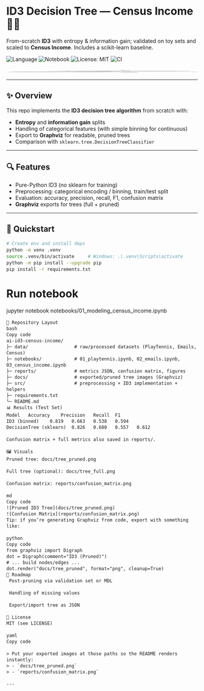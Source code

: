 # ID3 Decision Tree — Census Income 🌳💼  
From-scratch **ID3** with entropy & information gain; validated on toy sets and scaled to **Census Income**. Includes a scikit-learn baseline.

![Language](https://img.shields.io/badge/language-Python-blue.svg)
![Notebook](https://img.shields.io/badge/tool-Jupyter-orange.svg)
![License: MIT](https://img.shields.io/badge/License-MIT-green.svg)
![CI](https://github.com/NoellaButi/ai-id3-census-income/actions/workflows/ci.yml/badge.svg?branch=main)

![Tree Visualization (Graphviz)](reports/assets/census_id3_tree_pruned.png)

---

## ✨ Overview
This repo implements the **ID3 decision tree algorithm** from scratch with:
- **Entropy** and **information gain** splits  
- Handling of categorical features (with simple binning for continuous)  
- Export to **Graphviz** for readable, pruned trees  
- Comparison with `sklearn.tree.DecisionTreeClassifier`

---

## 🔍 Features
- Pure-Python ID3 (no sklearn for training)  
- Preprocessing: categorical encoding / binning, train/test split  
- Evaluation: accuracy, precision, recall, F1, confusion matrix  
- **Graphviz** exports for trees (full + pruned)

---

## 🚦 Quickstart

```bash
# Create env and install deps
python -m venv .venv
source .venv/bin/activate     # Windows: .\.venv\Scripts\activate
python -m pip install --upgrade pip
pip install -r requirements.txt
```

# Run notebook

jupyter notebook notebooks/01_modeling_census_income.ipynb
```
📁 Repository Layout
bash
Copy code
ai-id3-census-income/
├─ data/                 # raw/processed datasets (PlayTennis, Emails, Census)
├─ notebooks/            # 01_playtennis.ipynb, 02_emails.ipynb, 03_census_income.ipynb
├─ reports/              # metrics JSON, confusion matrix, figures
├─ docs/                 # exported/pruned tree images (Graphviz)
├─ src/                  # preprocessing + ID3 implementation + helpers
├─ requirements.txt
└─ README.md
📊 Results (Test Set)
Model	Accuracy	Precision	Recall	F1
ID3 (binned)	0.819	0.663	0.538	0.594
DecisionTree (sklearn)	0.826	0.680	0.557	0.612

Confusion matrix + full metrics also saved in reports/.

🖼️ Visuals
Pruned tree: docs/tree_pruned.png

Full tree (optional): docs/tree_full.png

Confusion matrix: reports/confusion_matrix.png

md
Copy code
![Pruned ID3 Tree](docs/tree_pruned.png)
![Confusion Matrix](reports/confusion_matrix.png)
Tip: if you’re generating Graphviz from code, export with something like:

python
Copy code
from graphviz import Digraph
dot = Digraph(comment="ID3 (Pruned)")
# ... build nodes/edges ...
dot.render("docs/tree_pruned", format="png", cleanup=True)
🔮 Roadmap
 Post-pruning via validation set or MDL

 Handling of missing values

 Export/import tree as JSON

📜 License
MIT (see LICENSE)

yaml
Copy code

> Put your exported images at those paths so the README renders instantly:
> - `docs/tree_pruned.png`
> - `reports/confusion_matrix.png`

---
